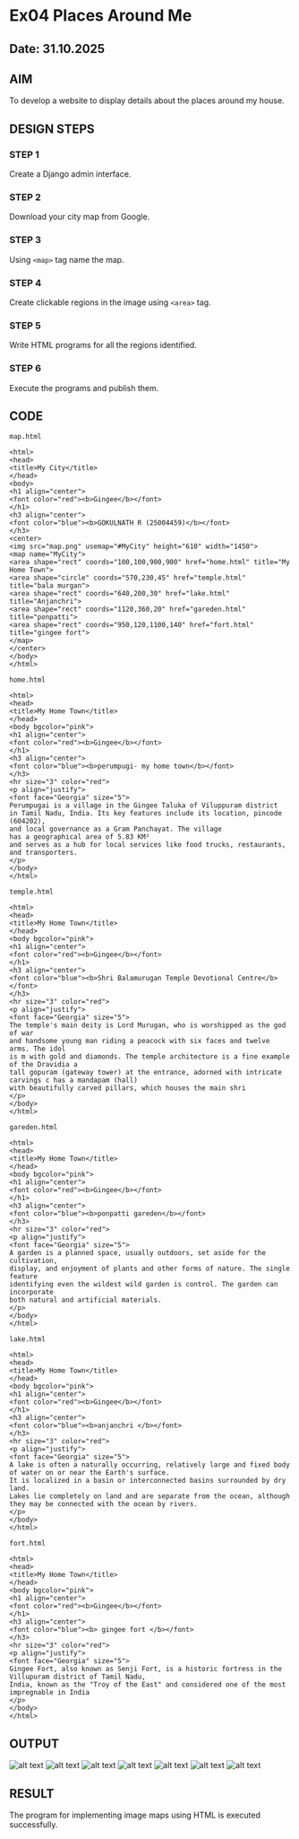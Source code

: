 # Ex04 Places Around Me
## Date: 31.10.2025

## AIM
To develop a website to display details about the places around my house.

## DESIGN STEPS

### STEP 1
Create a Django admin interface.

### STEP 2
Download your city map from Google.

### STEP 3
Using ```<map>``` tag name the map.

### STEP 4
Create clickable regions in the image using ```<area>``` tag.

### STEP 5
Write HTML programs for all the regions identified.

### STEP 6
Execute the programs and publish them.

## CODE
```
map.html

<html>
<head>
<title>My City</title>
</head>
<body>
<h1 align="center">
<font color="red"><b>Gingee</b></font>
</h1>
<h3 align="center">
<font color="blue"><b>GOKULNATH R (25004459)</b></font>
</h3>
<center>
<img src="map.png" usemap="#MyCity" height="610" width="1450">
<map name="MyCity">
<area shape="rect" coords="100,100,900,900" href="home.html" title="My Home Town">
<area shape="circle" coords="570,230,45" href="temple.html" title="bala murgan">
<area shape="rect" coords="640,200,30" href="lake.html" title="Anjanchri">
<area shape="rect" coords="1120,360,20" href="gareden.html" title="ponpatti">
<area shape="rect" coords="950,120,1100,140" href="fort.html" title="gingee fort">
</map>
</center>
</body>
</html>

home.html

<html>
<head>
<title>My Home Town</title>
</head>
<body bgcolor="pink">
<h1 align="center">
<font color="red"><b>Gingee</b></font>
</h1>
<h3 align="center">
<font color="blue"><b>perumpugi- my home town</b></font>
</h3>
<hr size="3" color="red">
<p align="justify">
<font face="Georgia" size="5">
Perumpugai is a village in the Gingee Taluka of Viluppuram district
in Tamil Nadu, India. Its key features include its location, pincode (604202),
and local governance as a Gram Panchayat. The village 
has a geographical area of 5.83 KM²
and serves as a hub for local services like food trucks, restaurants, and transporters. 
</p>
</body>
</html>

temple.html

<html>
<head>
<title>My Home Town</title>
</head>
<body bgcolor="pink">
<h1 align="center">
<font color="red"><b>Gingee</b></font>
</h1>
<h3 align="center">
<font color="blue"><b>Shri Balamurugan Temple Devotional Centre</b></font>
</h3>
<hr size="3" color="red">
<p align="justify">
<font face="Georgia" size="5">
The temple's main deity is Lord Murugan, who is worshipped as the god of war
and handsome young man riding a peacock with six faces and twelve arms. The idol
is m with gold and diamonds. The temple architecture is a fine example of the Dravidia a
tall gopuram (gateway tower) at the entrance, adorned with intricate carvings c has a mandapam (hall) 
with beautifully carved pillars, which houses the main shri
</p>
</body>
</html>

gareden.html

<html>
<head>
<title>My Home Town</title>
</head>
<body bgcolor="pink">
<h1 align="center">
<font color="red"><b>Gingee</b></font>
</h1>
<h3 align="center">
<font color="blue"><b>ponpatti gareden</b></font>
</h3>
<hr size="3" color="red">
<p align="justify">
<font face="Georgia" size="5">
A garden is a planned space, usually outdoors, set aside for the cultivation,
display, and enjoyment of plants and other forms of nature. The single feature
identifying even the wildest wild garden is control. The garden can incorporate 
both natural and artificial materials.
</p>
</body>
</html>

lake.html

<html>
<head>
<title>My Home Town</title>
</head>
<body bgcolor="pink">
<h1 align="center">
<font color="red"><b>Gingee</b></font>
</h1>
<h3 align="center">
<font color="blue"><b>anjanchri </b></font>
</h3>
<hr size="3" color="red">
<p align="justify">
<font face="Georgia" size="5">
A lake is often a naturally occurring, relatively large and fixed body of water on or near the Earth's surface.
It is localized in a basin or interconnected basins surrounded by dry land.
Lakes lie completely on land and are separate from the ocean, although they may be connected with the ocean by rivers.
</p>
</body>
</html>

fort.html

<html>
<head>
<title>My Home Town</title>
</head>
<body bgcolor="pink">
<h1 align="center">
<font color="red"><b>Gingee</b></font>
</h1>
<h3 align="center">
<font color="blue"><b> gingee fort </b></font>
</h3>
<hr size="3" color="red">
<p align="justify">
<font face="Georgia" size="5">
Gingee Fort, also known as Senji Fort, is a historic fortress in the Villupuram district of Tamil Nadu, 
India, known as the "Troy of the East" and considered one of the most impregnable in India
</p>
</body>
</html>
```

## OUTPUT
![alt text](mapapp/static/MAP.png)
![alt text](<mapapp/static/Screenshot (2).png>)
![alt text](<mapapp/static/Screenshot (5).png>)
![alt text](<mapapp/static/Screenshot (6).png>)
![alt text](<mapapp/static/Screenshot (7).png>)
![alt text](<mapapp/static/Screenshot (8).png>)
![alt text](<mapapp/static/Screenshot (12).png>)






## RESULT
The program for implementing image maps using HTML is executed successfully.
